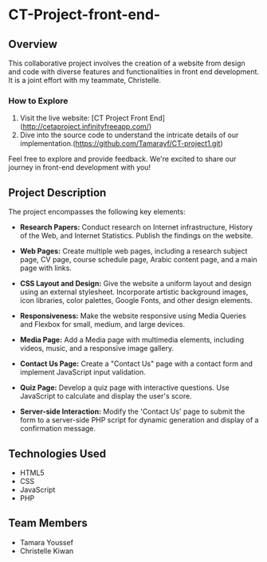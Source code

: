 # CT-Project-front-end-


## Overview
This collaborative project involves the creation of a website from design and code  with diverse features and functionalities in front end development. It is a joint effort with my teammate, Christelle.


### How to Explore

1. Visit the live website: [CT Project Front End] (http://cetaproject.infinityfreeapp.com/)
2. Dive into the source code to understand the intricate details of our implementation.(https://github.com/Tamarayf/CT-project1.git)

Feel free to explore and provide feedback. We're excited to share our journey in front-end development with you!



## Project Description
The project encompasses the following key elements:


- **Research Papers:**
  Conduct research on Internet infrastructure, History of the Web, and Internet Statistics. Publish the findings on the website.

- **Web Pages:**
  Create multiple web pages, including a research subject page, CV page, course schedule page, Arabic content page, and a main page with links.

- **CSS Layout and Design:**
  Give the website a uniform layout and design using an external stylesheet. Incorporate artistic background images, icon libraries, color palettes, Google Fonts, and other design elements.

- **Responsiveness:**
  Make the website responsive using Media Queries and Flexbox for small, medium, and large devices.

- **Media Page:**
  Add a Media page with multimedia elements, including videos, music, and a responsive image gallery.

- **Contact Us Page:**
  Create a "Contact Us" page with a contact form and implement JavaScript input validation.

- **Quiz Page:**
  Develop a quiz page with interactive questions. Use JavaScript to calculate and display the user's score.

- **Server-side Interaction:**
  Modify the 'Contact Us' page to submit the form to a server-side PHP script for dynamic generation and display of a confirmation message.

## Technologies Used
- HTML5
- CSS
- JavaScript
- PHP

## Team Members
- Tamara Youssef
- Christelle  Kiwan


